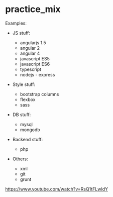 # practice_mix

Examples:
- JS stuff:
    - angularjs 1.5
    - angular 2
    - angular 4
    - javascript ES5
    - javascript ES6
    - typescript
    - nodejs - express

- Style stuff:
    - bootstrap columns
    - flexbox
    - sass

- DB stuff:
    - mysql
    - mongodb

- Backend stuff:
    - php

- Others:
    - xml
    - git
    - grunt



https://www.youtube.com/watch?v=RsQ1tFLwldY
